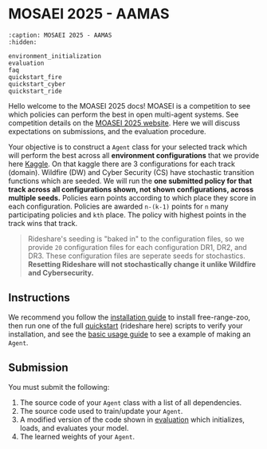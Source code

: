 # MOSAEI 2025 - AAMAS
```{toctree}
:caption: MOSAEI 2025 - AAMAS
:hidden:

environment_initialization
evaluation
faq
quickstart_fire
quickstart_cyber
quickstart_ride
```

Hello welcome to the MOASEI 2025 docs! MOASEI is a competition to see which policies can perform the best in open multi-agent systems. See competition details on the [MOASEI 2025 website](https://oasys-mas.github.io/moasei.html). Here we will discuss expectations on submissions, and the evaluation procedure.

Your objective is to construct a `Agent` class for your selected track which will perform the best across all **environment configurations** that we provide here [Kaggle](https://www.kaggle.com/datasets/picklecat/moasei-aamas-2025-competition-configurations). On that kaggle there are 3 configurations for each track (domain). Wildfire (DW) and Cyber Security (CS) have stochastic transition functions which are seeded. We will run the **one submitted policy for that track across all configurations shown, not shown configurations, across multiple seeds.** Policies earn points according to which place they score in each configuration. Policies are awarded `n-(k-1)` points for `n` many participating policies and `kth` place. The policy with highest points in the track wins that track.

> Rideshare's seeding is "baked in" to the configuration files, so we provide `20` configuration files for each configuration DR1, DR2, and DR3. These configuration files are seperate seeds for stochastics. **Resetting Rideshare will not stochastically change it unlike Wildfire and Cybersecurity.**

## Instructions

We recommend you follow the [installation guide](https://oasys-mas.github.io/free-range-zoo/introduction/installation.html) to install free-range-zoo, then run one of the full [quickstart](https://oasys-mas.github.io/free-range-zoo/events/mosaei-2025/quickstart_ride.html) (rideshare here) scripts to verify your installation, and see the [basic usage guide](https://oasys-mas.github.io/free-range-zoo/introduction/basic_usage.html) to see a example of making an `Agent`.

## Submission

You must submit the following:

1. The source code of your `Agent` class with a list of all dependencies.
2. The source code used to train/update your `Agent`.
3. A modified version of the code shown in [evaluation](https://oasys-mas.github.io/free-range-zoo/events/mosaei-2025/evaluation.html) which initializes, loads, and evaluates your model.
4. The learned weights of your `Agent`.